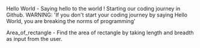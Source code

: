 Hello World - Saying hello to the world !
Starting our coding journey in Github. WARNING: 'If you don't start your coding journey by saying Hello World, you are breaking the norms of programming'

Area_of_rectangle - Find the area of rectangle by taking length and breadth as input from the user.
